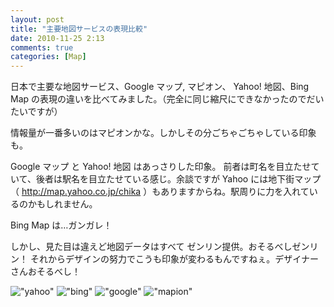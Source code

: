 ```yaml
---
layout: post
title: "主要地図サービスの表現比較"
date: 2010-11-25 2:13
comments: true
categories: [Map]
---
```

日本で主要な地図サービス、Google マップ, マピオン、 Yahoo! 地図、Bing Map 
の表現の違いを比べてみました。（完全に同じ縮尺にできなかったのでだいたいですが）
<!--more-->
情報量が一番多いのはマピオンかな。しかしその分ごちゃごちゃしている印象も。

Google マップ と Yahoo! 地図 はあっさりした印象。 
前者は町名を目立たせていて、後者は駅名を目立たせている感じ。余談ですが Yahoo 
には地下街マップ（ http://map.yahoo.co.jp/chika ）もありますからね。駅周りに力を入れているのかもしれません。

Bing Map は…ガンガレ！

しかし、見た目は違えど地図データはすべて ゼンリン提供。おそるべしゼンリン！ 
それからデザインの努力でこうも印象が変わるもんですねぇ。デザイナーさんおそるべし！

!["yahoo"](https://dl.dropbox.com/u/264530/qiita/map_vs_yahoo.png)
!["bing"](https://dl.dropbox.com/u/264530/qiita/map_vs_bing.png)
!["google"](https://dl.dropbox.com/u/264530/qiita/map_vs_google.png)
!["mapion"](https://dl.dropbox.com/u/264530/qiita/map_vs_mapion.png)

